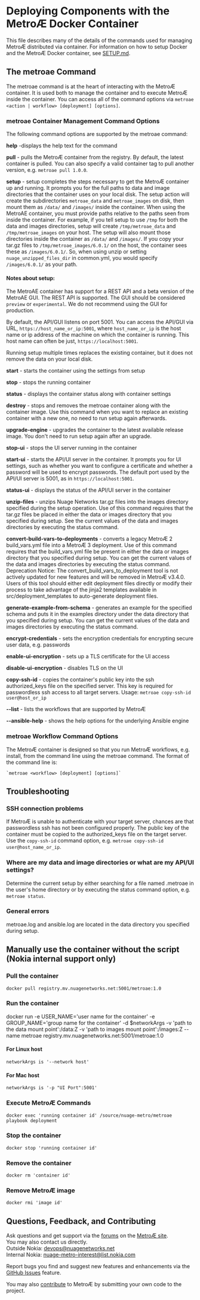 # Deploying Components with the MetroÆ Docker Container

This file describes many of the details of the commands used for managing MetroÆ distributed via container. For information on how to setup Docker and the MetroÆ Docker container, see [SETUP.md](SETUP.md).

## The metroae Command
The metroae command is at the heart of interacting with the MetroÆ container. It is used both to manage the container and to execute MetroÆ inside the container. You can access all of the command options via `metroae <action | workflow> [deployment] [options]`.

### metroae Container Management Command Options

The following command options are supported by the metroae command:

**help** -displays the help text for the command

**pull** - pulls the MetroÆ container from the registry. By default, the latest container is pulled. You can also specify a valid container tag to pull another version, e.g. `metroae pull 1.0.0`.

**setup** - setup completes the steps necessary to get the MetroÆ container up and running. It prompts you for the full paths to data and image directories that the container uses on your local disk. The setup action will create the subdirectories `metroae_data` and `metroae_images` on disk, then mount them as `/data/` and `/images/` inside the container. When using the MetroAE container, you must provide paths relative to the paths seen from inside the container. For example, if you tell setup to use `/tmp` for both the data and images directories, setup will create `/tmp/metroae_data` and `/tmp/metroae_images` on your host. The setup will also mount those directories inside the container as `/data/` and `/images/`. If you copy your tar.gz files to `/tmp/metroae_images/6.0.1/` on the host, the container sees these as `/images/6.0.1/`. So, when using unzip or setting `nuage_unzipped_files_dir` in common.yml, you would specify `/images/6.0.1/` as your path.

#### Notes about setup:
The MetroAE container has support for a REST API and a beta version of the MetroAE GUI. The REST API is supported. The GUI should be considered `preview` or `experimental`. We do not recommend using the GUI for production.

By default, the API/GUI listens on port 5001. You can access the API/GUI via URL, `https://host_name_or_ip:5001`, where `host_name_or_ip` is the host name or ip address of the machine on which the container is running. This host name can often be just, `https://localhost:5001`.

Running setup multiple times replaces the existing container, but it does not remove the data on your local disk.

**start** - starts the container using the settings from setup

**stop** - stops the running container

**status** - displays the container status along with container settings

**destroy** - stops and removes the metroae container along with the container image. Use this command when you want to replace an existing container with a new one, no need to run setup again afterwards.

**upgrade-engine** - upgrades the container to the latest available release image. You don't need to run setup again after an upgrade.

**stop-ui** - stops the UI server running in the container

**start-ui** - starts the API/UI server in the container. It prompts you for UI settings, such as whether you want to configure a certificate and whether a password will be used to encrypt passwords. The default port used by the API/UI server is 5001, as in `https://localhost:5001`.

**status-ui** - displays the status of the API/UI server in the container

**unzip-files** - unzips Nuage Networks tar.gz files into the images directory specified during the setup operation. Use of this command requires that the tar.gz files be placed in either the data or images directory that you specified during setup.
See the current values of the data and images directories by executing the status command.

**convert-build-vars-to-deployments** - converts a legacy MetroÆ 2 build_vars.yml file into a MetroÆ 3 deployment. Use of this command requires that the build_vars.yml file be present in either the data or images directory that you specified during setup. You can get the current values of the data and images directories by executing the status command. Deprecation Notice: The convert_build_vars_to_deployment tool is not actively updated for new features and will be removed in MetroÆ v3.4.0. Users of this tool should either edit deployment files directly or modify their process to take advantage of the jinja2 templates available in src/deployment_templates to auto-generate deployment files.

**generate-example-from-schema** - generates an example for the specified schema and puts it in the examples directory under the data directory that you specified during setup. You can get the current values of the data and images directories by executing the status command.

**encrypt-credentials** - sets the encryption credentials for encrypting secure user data, e.g. passwords

**enable-ui-encryption** - sets up a TLS certificate for the UI access

**disable-ui-encryption** - disables TLS on the UI

**copy-ssh-id** - copies the container's public key into the ssh authorized_keys file on the specified server. This key is required for passwordless ssh access to all target servers. Usage: `metroae copy-ssh-id user@host_or_ip`

**--list** - lists the workflows that are supported by MetroÆ

**--ansible-help** - shows the help options for the underlying Ansible engine

### metroae Workflow Command Options

The MetroÆ container is designed so that you run MetroÆ workflows, e.g. install, from the command line using the metroae command. The format of the command line is:

    `metroae <workflow> [deployment] [options]`

## Troubleshooting

### SSH connection problems
If MetroÆ is unable to authenticate with your target server, chances are that passwordless ssh has not been configured properly. The public key of the container must be copied to the authorized_keys file on the target server. Use the `copy-ssh-id` command option, e.g. `metroae copy-ssh-id user@host_name_or_ip`.

### Where are my data and image directories or what are my API/UI settings?
Determine the current setup by either searching for a file named .metroae in the user's home directory or by executing the status command option, e.g. `metroae status`.

### General errors
metroae.log and ansible.log are located in the data directory you specified during setup.

## Manually use the container without the script (Nokia internal support only)
### Pull the container

    docker pull registry.mv.nuagenetworks.net:5001/metroae:1.0

### Run the container
docker run -e USER_NAME='user name for the container' -e GROUP_NAME='group name for the container' -d $networkArgs -v 'path to the data mount point':/data:Z -v 'path to images mount point':/images:Z --name metroae registry.mv.nuagenetworks.net:5001/metroae:1.0
#### For Linux host
```
networkArgs is '--network host'
```
#### For Mac host
```
networkArgs is '-p "UI Port":5001'
```
### Execute MetroÆ Commands

    docker exec 'running container id' /source/nuage-metro/metroae playbook deployment

### Stop the container

    docker stop 'running container id'

### Remove the container

    docker rm 'container id'

### Remove MetroÆ image

    docker rmi 'image id'

## Questions, Feedback, and Contributing
Ask questions and get support via the [forums](https://devops.nuagenetworks.net/forums/) on the [MetroÆ site](https://devops.nuagenetworks.net/).  
You may also contact us directly.  
  Outside Nokia: [devops@nuagenetworks.net](mailto:deveops@nuagenetworks.net "send email to nuage-metro project")  
  Internal Nokia: [nuage-metro-interest@list.nokia.com](mailto:nuage-metro-interest@list.nokia.com "send email to nuage-metro project")

Report bugs you find and suggest new features and enhancements via the [GitHub Issues](https://github.com/nuagenetworks/nuage-metro/issues "nuage-metro issues") feature.

You may also [contribute](../CONTRIBUTING.md) to MetroÆ by submitting your own code to the project.
